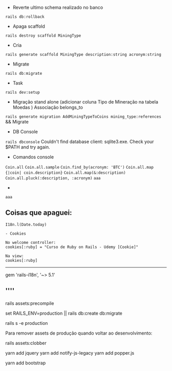 - Reverte ultimo schema realizado no banco

``` rails db:rollback ```

- Apaga scaffold

``` rails destroy scaffold MiningType ```

- Cria 

``` rails generate scaffold MiningType description:string acronym:string ```

- Migrate

``` rails db:migrate ```

- Task

``` rails dev:setup ```

- Migração stand alone (adicionar coluna Tipo de Mineração na tabela Moedas )
Associação belongs_to

``` rails generate migration AddMiningTypeToCoins mining_type:references ```
&& Migrate

- DB Console

``` rails dbconsole ```
Couldn't find database client: sqlite3.exe. Check your $PATH and try again.

- Comandos console

``` Coin.all ```
``` Coin.all.sample ```
``` Coin.find_by(acronym: 'BTC') ```
``` Coin.all.map {|coin| coin.description} ```
``` Coin.all.map(&:description) ```
``` Coin.all.pluck(:description, :acronym) ```
``` aaa ```

- 

``` aaa ```

## Coisas que apaguei: 

```
I18n.l(Date.today)

- Cookies

No welcome controller:
cookies[:ruby] = "Curso de Ruby on Rails - Udemy [Cookie]"

Na view:
cookies[:ruby]
```

---

gem 'rails-i18n', '~> 5.1'

''''
----


rails assets:precompile

set RAILS_ENV=production || rails db:create db:migrate

rails s -e production

Para remover assets de produção quando voltar ao desenvolvimento:

rails assets:clobber

yarn add jquery
yarn add notify-js-legacy
yarn add popper.js

yarn add bootstrap
